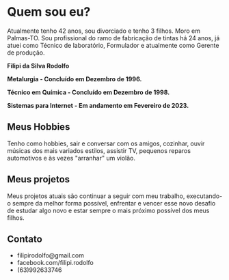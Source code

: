 <!DOCTYPE html>


<body>
    <h1>Quem sou eu?</h1>
    <p>Atualmente tenho 42 anos, sou divorciado e tenho 3 filhos. Moro em Palmas-TO. Sou profissional do ramo de fabricação de tintas há 24 anos, já atuei como Técnico de laboratório, Formulador e atualmente como Gerente de produção.</p> 
    <p><strong>Filipi da Silva Rodolfo</p>
        <p>Metalurgia - Concluído em Dezembro de 1996.</p>
        <p>Técnico em Química - Concluído em Dezembro de 1998.</p>
        <p>Sistemas para Internet - Em andamento em Fevereiro de 2023.</strong></p>
    <h2>Meus Hobbies</h2>
    <p>Tenho como hobbies, sair e conversar com os amigos, cozinhar, ouvir músicas dos mais variados estilos, assistir TV, pequenos reparos automotivos e às vezes "arranhar" um violão.</p>
    <h2>Meus projetos </h2>
    <p>Meus projetos atuais são continuar a seguir com meu trabalho, executando-o sempre da melhor forma possível, enfrentar e vencer esse novo desafio de estudar algo novo e estar sempre o mais próximo possível dos meus filhos.</p>
    <h2>Contato</h2>
    <ul>
        <li>filipirodolfo@gmail.com</li>
        <li>facebook.com/filipi.rodolfo</li>
        <li>(63)992633746</li></ul>
</body>
</html>  
<!--Página criada em 16 de fevereiro de 2023-->
